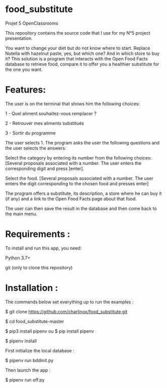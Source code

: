 # food_substitute
Projet 5 OpenClassrooms

This repository contains the source code that I use for my N°5 project presentation.

You want to change your diet but do not know where to start. Replace Nutella with hazelnut paste, yes, but which one? And in which store to buy it? This solution is a program that interacts with the Open Food Facts database to retrieve food, compare it to offer you a healthier substitute for the one you want.

# Features:

The user is on the terminal that shows him the following choices:

1 - Quel aliment souhaitez-vous remplacer ?

2 - Retrouver mes aliments substitués

3 - Sortir du programme

The user selects 1. The program asks the user the following questions and the user selects the answers:

Select the category by entering its number from the following choices: [Several proposals associated with a number. The user enters the corresponding digit and press [enter].

Select the food. [Several proposals associated with a number. The user enters the digit corresponding to the chosen food and presses enter]

The program offers a substitute, its description, a store where he can buy it (if any) and a link to the Open Food Facts page about that food.

The user can then save the result in the database and then come back to the main menu.

# Requirements :

To install and run this app, you need:

Python 3.7+

git (only to clone this repository)

# Installation :

The commands below set everything up to run the examples :

$ git clone https://github.com/charlinox/food_substitute.git

$ cd food_substitute-master

$ pip3 install pipenv ou $ pip install pipenv

$ pipenv install

First initialize the local database :

$ pipenv run bddinit.py

Then launch the app :

$ pipenv run off.py
